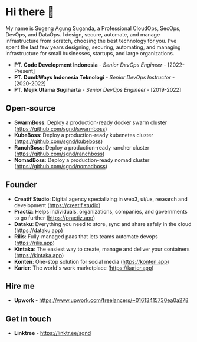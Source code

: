 # Hi there 👋

My name is Sugeng Agung Suganda, a Professional CloudOps, SecOps, DevOps, and DataOps. I design, secure, automate, and manage infrastructure from scratch, choosing the best technology for you. I’ve spent the last few years designing, securing, automating, and managing infrastructure for small businesses, startups, and large organizations.

- **PT. Code Development Indonesia** - _Senior DevOps Engineer_ - [2022-Present]
- **PT. DumbWays Indonesia Teknologi** - _Senior DevOps Instructor_ - [2020-2022]
- **PT. Mejik Utama Sugiharta** - _Senior DevOps Engineer_ - [2019-2022]

## Open-source

- **SwarmBoss**: Deploy a production-ready docker swarm cluster (<https://github.com/sgnd/swarmboss>)
- **KubeBoss**: Deploy a production-ready kubenetes cluster (<https://github.com/sgnd/kubeboss>)
- **RanchBoss**: Deploy a production-ready rancher cluster (<https://github.com/sgnd/ranchboss>)
- **NomadBoss**: Deploy a production-ready nomad cluster (<https://github.com/sgnd/nomadboss>)

## Founder

- **Creatif Studio**: Digital agency specializing in web3, ui/ux, research and development (<https://creatif.studio>)
- **Practiz**: Helps individuals, organizations, companies, and governments to go further (<https://practiz.app>)
- **Dataku**: Everything you need to store, sync and share safely in the cloud (<https://dataku.app>)
- **Rilis**: Fully-managed paas that lets teams automate devops (<https://rilis.app>)
- **Kintaka**: The easiest way to create, manage and deliver your containers (<https://kintaka.app>)
- **Konten**: One-stop solution for social media (<https://konten.app>)
- **Karier**: The world's work marketplace (<https://karier.app>)

## Hire me

- **Upwork** - <https://www.upwork.com/freelancers/~01613415730ea0a278>

## Get in touch

- **Linktree** - <https://linktr.ee/sgnd>
